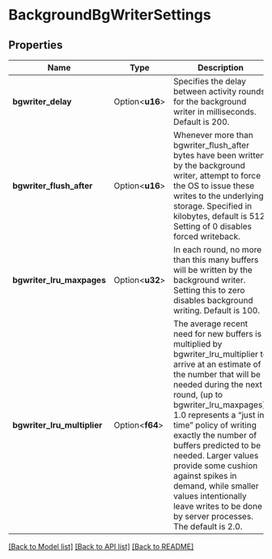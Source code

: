 # BackgroundBgWriterSettings

## Properties

Name | Type | Description | Notes
------------ | ------------- | ------------- | -------------
**bgwriter_delay** | Option<**u16**> | Specifies the delay between activity rounds for the background writer in milliseconds. Default is 200. | [optional]
**bgwriter_flush_after** | Option<**u16**> | Whenever more than bgwriter_flush_after bytes have been written by the background writer, attempt to force the OS to issue these writes to the underlying storage. Specified in kilobytes, default is 512. Setting of 0 disables forced writeback. | [optional]
**bgwriter_lru_maxpages** | Option<**u32**> | In each round, no more than this many buffers will be written by the background writer. Setting this to zero disables background writing. Default is 100. | [optional]
**bgwriter_lru_multiplier** | Option<**f64**> | The average recent need for new buffers is multiplied by bgwriter_lru_multiplier to arrive at an estimate of the number that will be needed during the next round, (up to bgwriter_lru_maxpages). 1.0 represents a “just in time” policy of writing exactly the number of buffers predicted to be needed. Larger values provide some cushion against spikes in demand, while smaller values intentionally leave writes to be done by server processes. The default is 2.0. | [optional]

[[Back to Model list]](../README.md#documentation-for-models) [[Back to API list]](../README.md#documentation-for-api-endpoints) [[Back to README]](../README.md)


